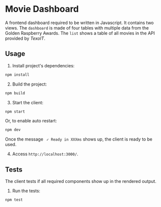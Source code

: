# Movie Dashboard

A frontend dashboard required to be written in Javascript. It contains two views.
The `dashboard` is made of four tables with multiple data from the Golden Raspberry Awards.
The `list` shows a table of all movies in the API provided by _TexoIT_.

## Usage

1. Install project's dependencies:

```sh
npm install
```

2. Build the project:

```sh
npm build
```

3. Start the client:

```sh
npm start
```

Or, to enable auto restart:

```sh
npm dev
```

Once the message ` ✓ Ready in XXXms` shows up, the client is ready to be used.

4. Access `http://localhost:3000/`.

## Tests

The client tests if all required components show up in the rendered output.

1. Run the tests:

```sh
npm test
```
